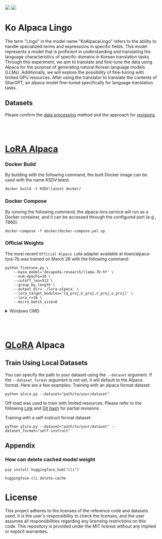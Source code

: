 [![](https://img.shields.io/badge/Language-English-lightgrey)](https://github.com/dsdanielpark/ko-sharegpt-deepl-alpaca) [![](https://img.shields.io/badge/%EC%96%B8%EC%96%B4-%ED%95%9C%EA%B5%AD%EC%96%B4-lightgrey)](https://github.com/dsdanielpark/ko-sharegpt-deepl-alpaca/blob/main/documents/README_KO.md)


# Ko Alpaca Lingo
The term "Lingo" in the model name "KoAlpacaLingo" refers to the ability to handle specialized terms and expressions in specific fields. This model represents a model that is proficient in understanding and translating the language characteristics of specific domains in Korean translation tasks.
Through this experiment, we aim to translate and fine-tune the data using Alpaca for the purpose of generating natural Korean language models (LLMs). Additionally, we will explore the possibility of fine-tuning with limited GPU resources.
After using the translator to translate the contents of SharGPT, an alpaca model fine-tuned specifically for language translation tasks.


## Datasets
Please confirm the [data processing](https://github.com/dsdanielpark/ko-sharegpt-deepl-alpaca/blob/main/documents/DATA_PROCESSING.md) method and the approach for [revisions](https://github.com/dsdanielpark/ko-sharegpt-deepl-alpaca/blob/main/documents/DATA_REVISION.md).


<br><br>

# [LoRA Alpaca](https://github.com/tloen/alpaca-lora)

### Docker Build
By building with the following command, the built Docker image can be used with the name KSDV:latest.
```
docker build -t KSDV:latest docker/
```

### Docker Compose

By running the following command, the alpaca-lora service will run as a Docker container, and it can be accessed through the configured port (e.g., 7860).
```
docker-compose -f docker/docker-compose.yml up
```


### Official Weights
The most recent `Official Alpaca LoRA` adapter available at tloen/alpaca-lora-7b was trained on March 26 with the following command:

```
python finetune.py \
    --base_model='decapoda-research/llama-7b-hf' \
    --num_epochs=10 \
    --cutoff_len=512 \
    --group_by_length \
    --output_dir='./lora-alpaca' \
    --lora_target_modules='[q_proj,k_proj,v_proj,o_proj]' \
    --lora_r=16 \
    --micro_batch_size=8
```

<details>
<summary> Windows CMD</summary>

```
python finetune.py ^
    --base_model="decapoda-research/llama-7b-hf" ^
    --num_epochs=10 ^
    --cutoff_len=512 ^
    --group_by_length ^
    --output_dir="./lora-alpaca" ^
    --lora_target_modules="[q_proj,k_proj,v_proj,o_proj]" ^
    --lora_r=16 ^
    --micro_batch_size=8

```

</details>

<br><br>

# [QLoRA](https://github.com/artidoro/qlora) Alpaca


## Train Using Local Datasets
You can specify the path to your dataset using the `--dataset` argument. If the `--dataset_format` argument is not set, it will default to the Alpaca format. Here are a few examples:
Training with an alpaca format dataset:
```
python qlora.py --dataset="path/to/your/dataset"
```
Off-load was used to train with limited resources. Please refer to the following [Link](https://huggingface.co/docs/transformers/main/en/main_classes/quantization#offload-between-cpu-and-gpu) and [Git hash](https://github.com/dsdanielpark/ko-sharegpt-alpaca/commit/0c40cacadc724034ed578aaaae06d02c625be8af) for partial revisions. 


Training with a self-instruct format dataset:
```
python qlora.py --dataset="path/to/your/dataset" --dataset_format="self-instruct"
```


## Appendix 

### How can delete cached model weight
```
pip install huggingface_hub["cli"]
```
```
huggingface-cli delete-cache
```

# License
This project adheres to the licenses of the reference code and datasets used. It is the user's responsibility to check the licenses, and the user assumes all responsibilities regarding any licensing restrictions on this code. This repository is provided under the MIT license without any implied or explicit warranties.
